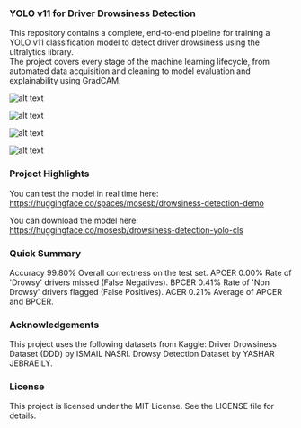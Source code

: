 ### YOLO v11 for Driver Drowsiness Detection
This repository contains a complete, end-to-end pipeline for training a YOLO v11 classification model to detect driver drowsiness using the ultralytics library.  
The project covers every stage of the machine learning lifecycle, from automated data acquisition and cleaning to model evaluation and explainability using GradCAM.

![alt text](https://img.shields.io/badge/Python-3.10-blue.svg)


![alt text](https://img.shields.io/badge/Framework-PyTorch-orange.svg)


![alt text](https://img.shields.io/badge/License-MIT-green.svg)


![alt text](https://img.shields.io/badge/Data-Kaggle-blue.svg)

### Project Highlights
You can test the model in real time here: https://huggingface.co/spaces/mosesb/drowsiness-detection-demo

You can download the model here: https://huggingface.co/mosesb/drowsiness-detection-yolo-cls

### Quick Summary
Accuracy	99.80%	Overall correctness on the test set.
APCER	0.00%	Rate of 'Drowsy' drivers missed (False Negatives).
BPCER	0.41%	Rate of 'Non Drowsy' drivers flagged (False Positives).
ACER	0.21%	Average of APCER and BPCER.

### Acknowledgements

This project uses the following datasets from Kaggle:
Driver Drowsiness Dataset (DDD) by ISMAIL NASRI.
Drowsy Detection Dataset by YASHAR JEBRAEILY.

### License
This project is licensed under the MIT License. See the LICENSE file for details.

